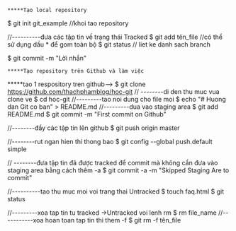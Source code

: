 	*****Tạo local repository
$ git init git_example    //khoi tao repository

//----------đưa các tập tin về trạng thái Tracked
$ git add tên_file    //có thể sử dụng dấu * để gom toàn bộ
$ git status		// liet ke danh sach branch

$ git commit -m "Lời nhắn"	

	*****Tạo repository trên Github và làm việc
*****tao 1 respository tren github-->
$ git clone https://github.com/thachphamblog/hoc-git 
// --------di den thu muc vua clone ve
$ cd hoc-git
 //---------tao noi dung cho file moi
$ echo "# Huong dan Git co ban" > README.md
//---------dua vao staging area
$ git add README.md
$ git commit -m "First commit on Github"

//--------đẩy các tập tin lên github
$ git push origin master

<!------------ extra------------->
//--------rut ngan hien thi thong bao
$ git config --global push.default simple

// --------đưa tập tin đã được tracked để commit mà không cần đưa vào staging area bằng cách thêm -a
$ git commit -a -m "Skipped Staging Are to commit"

//----------tao thu muc moi voi trang thai Untracked
$ touch faq.html
$ git status

//---------xoa tap tin tu tracked ->Untracked voi lenh rm
$ rm file_name
	//-----------xoa hoan toan tap tin thi them -f
	$ git rm -f tên_file





